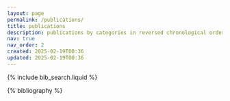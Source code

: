 ```yaml
---
layout: page
permalink: /publications/
title: publications
description: publications by categories in reversed chronological order. generated by jekyll-scholar.
nav: true
nav_order: 2
created: 2025-02-19T00:36
updated: 2025-02-19T00:36
---
```


<!-- _pages/publications.md -->

<!-- Bibsearch Feature -->

{% include bib_search.liquid %}

<div class="publications">

{% bibliography %}

</div>
